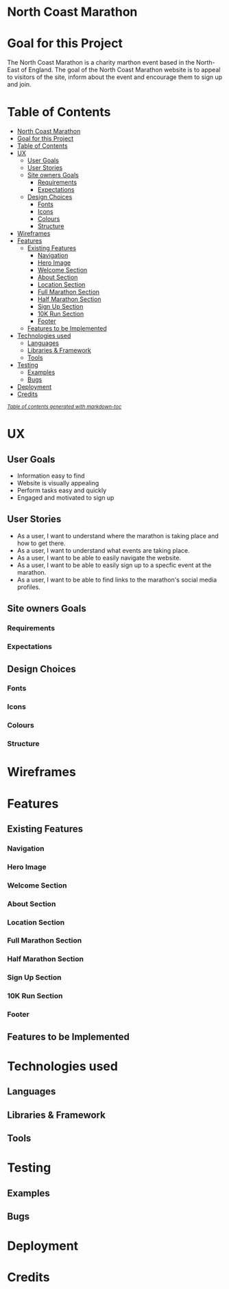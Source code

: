 # North Coast Marathon

# Goal for this Project
The North Coast Marathon is a charity marthon event based in the North-East of England. The goal of the North Coast Marathon website is to appeal to visitors of the site, inform about the event and encourage them to sign up and join.

# Table of Contents
- [North Coast Marathon](#north-coast-marathon)
- [Goal for this Project](#goal-for-this-project)
- [Table of Contents](#table-of-contents)
- [UX](#ux)
  * [User Goals](#user-goals)
  * [User Stories](#user-stories)
  * [Site owners Goals](#site-owners-goals)
    + [Requirements](#requirements)
    + [Expectations](#expectations)
  * [Design Choices](#design-choices)
    + [Fonts](#fonts)
    + [Icons](#icons)
    + [Colours](#colours)
    + [Structure](#structure)
- [Wireframes](#wireframes)
- [Features](#features)
  * [Existing Features](#existing-features)
    + [Navigation](#navigation)
    + [Hero Image](#hero-image)
    + [Welcome Section](#welcome-section)
    + [About Section](#about-section)
    + [Location Section](#location-section)
    + [Full Marathon Section](#full-marathon-section)
    + [Half Marathon Section](#half-marathon-section)
    + [Sign Up Section](#sign-up-section)
    + [10K Run Section](#10k-run-section)
    + [Footer](#footer)
  * [Features to be Implemented](#features-to-be-implemented)
- [Technologies used](#technologies-used)
  * [Languages](#languages)
  * [Libraries & Framework](#libraries---framework)
  * [Tools](#tools)
- [Testing](#testing)
  * [Examples](#examples)
  * [Bugs](#bugs)
- [Deployment](#deployment)
- [Credits](#credits)

<small><i><a href='http://ecotrust-canada.github.io/markdown-toc/'>Table of contents generated with markdown-toc</a></i></small>

# UX

## User Goals
* Information easy to find
* Website is visually appealing
* Perform tasks easy and quickly
* Engaged and motivated to sign up
## User Stories
* As a user, I want to understand where the marathon is taking place and how to get there.
* As a user, I want to understand what events are taking place.
* As a user, I want to be able to easily navigate the website.
* As a user, I want to be able to easily sign up to a specfic event at the marathon.
* As a user, I want to be able to find links to the marathon's social media profiles.
## Site owners Goals

### Requirements

### Expectations

## Design Choices

### Fonts

### Icons

### Colours

### Structure

# Wireframes

# Features

## Existing Features

### Navigation

### Hero Image

### Welcome Section

### About Section

### Location Section

### Full Marathon Section

### Half Marathon Section

### Sign Up Section

### 10K Run Section

### Footer

## Features to be Implemented

# Technologies used

## Languages

## Libraries & Framework

## Tools

# Testing

## Examples

## Bugs

# Deployment

# Credits